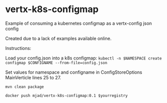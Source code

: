 # vertx-k8s-configmap
Example of consuming a kubernetes configmap as a vertx-config json config

Created due to a lack of examples available online.

Instructions:

Load your config.json into a k8s configmap:
`kubectl -n $NAMESPACE create configmap $CONFIGNAME --from-file=config.json`

Set values for namespace and configname in ConfigStoreOptions MainVerticle lines 25 to 27.

`mvn clean package`

`docker push mjad/vertx-k8s-configmap:0.1 $yourregistry`
